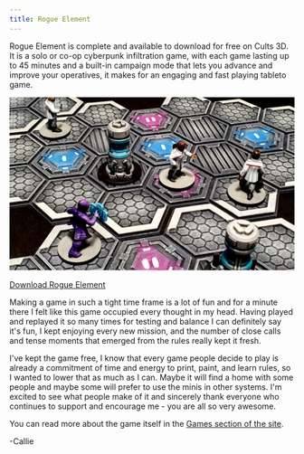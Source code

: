 ```yaml
---
title: Rogue Element
---
```


Rogue Element is complete and available to download for free on Cults 3D. It is a solo or co-op cyberpunk infiltration game, with each game lasting up to 45 minutes and a built-in campaign mode that lets you advance and improve your operatives, it makes for an engaging and fast playing tableto game.

![Rogue Element](/images/game-images/rogue-1.jpg)

<!-- more -->

<p><a href="https://cults3d.com/en/3d-model/game/rogue-element-miniatures-game" class="button primary fit large">Download Rogue Element</a></p>

Making a game in such a tight time frame is a lot of fun and for a minute there I felt like this game occupied every thought in my head. Having played and replayed it so many times for testing and balance I can definitely say it's fun, I kept enjoying every new mission, and the number of close calls and tense moments that emerged from the rules really kept it fresh.

I've kept the game free, I know that every game people decide to play is already a commitment of time and energy to print, paint, and learn rules, so I wanted to lower that as much as I can. Maybe it will find a home with some people and maybe some will prefer to use the minis in other systems. I'm excited to see what people make of it and sincerely thank everyone who continues to support and encourage me - you are all so very awesome.

You can read more about the game itself in the [Games section of the site](/games/rogue-element/).

-Callie